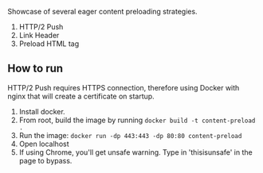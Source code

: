 Showcase of several eager content preloading strategies.

1. HTTP/2 Push
2. Link Header
3. Preload HTML tag

## How to run

HTTP/2 Push requires HTTPS connection, therefore using Docker with nginx that will create a certificate on startup.

1. Install docker.
2. From root, build the image by running `docker build -t content-preload .`
3. Run the image: `docker run -dp 443:443 -dp 80:80 content-preload`
4. Open localhost
5. If using Chrome, you'll get unsafe warning. Type in 'thisisunsafe' in the page to bypass.